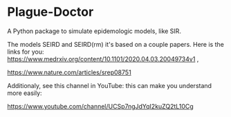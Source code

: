 # Plague-Doctor
A Python package to simulate epidemologic models, like SIR.

The models SEIRD and SEIRD(rm) it's based on a couple papers. Here is the links for you: 
https://www.medrxiv.org/content/10.1101/2020.04.03.20049734v1 , 

https://www.nature.com/articles/srep08751

Additionaly, see this channel in YouTube: this can make you understand more easily:

https://www.youtube.com/channel/UCSp7ngJdYqI2kuZQ2tL10Cg
